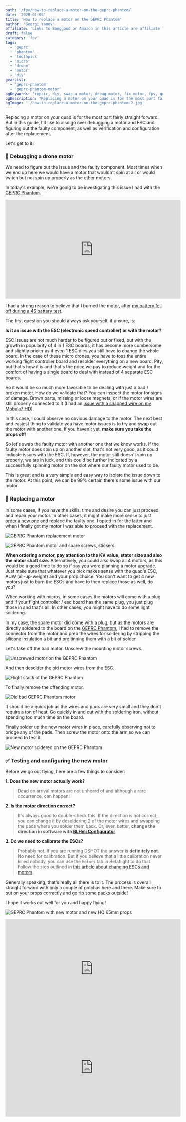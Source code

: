 ```yaml
---
path: '/fpv/how-to-replace-a-motor-on-the-geprc-phantom/'
date: '2020-01-05'
title: 'How to replace a motor on the GEPRC Phantom'
author: 'Georgi Yanev'
affiliate: 'Links to Banggood or Amazon in this article are affiliate links and would support the blog if used to make a purchase.'
draft: false
category: 'fpv'
tags:
  - 'geprc'
  - 'phantom'
  - 'toothpick'
  - 'micro'
  - 'drone'
  - 'motor'
  - 'diy'
gearList:
  - 'geprc-phantom'
  - 'geprc-phantom-motor'
ogKeywords: 'repair, diy, swap a motor, debug motor, fix motor, fpv, quad, drone, phantom, geprc phantom, microdrone, toothpick, micro quad, dvr, flying micro drone, fly micro quad, fpv racing, fpv freestyle, freestyle micro drone, setup, motor fix, replace a motor, swap a motor on a drone'
ogDescription: "Replacing a motor on your quad is for the most part fairly straight forward. But in this guide, I'd like to also go over debugging a motor and ESC and figuring out the faulty component, as well as verification and configuration after the replacement."
ogImage: './how-to-replace-a-motor-on-the-geprc-phantom-2.jpg'
---
```


Replacing a motor on your quad is for the most part fairly straight forward. But in this guide, I'd like to also go over debugging a motor and ESC and figuring out the faulty component, as well as verification and configuration after the replacement.

Let's get to it!

### 🧪 Debugging a drone motor

We need to figure out the issue and the faulty component. Most times when we end up here we would have a motor that wouldn't spin at all or would twitch but not spin up properly as the other motors.

In today's example, we're going to be investigating this issue I had with the [GEPRC Phantom][1].

<div style="text-align: center">
  <iframe width="560" height="315" src="https://www.youtube.com/embed/9FO9vbivfQw?rel=0" frameBorder="0" allowFullScreen title="GEPRC Phantom motor issues demo"></iframe>
</div>

I had a strong reason to believe that I burned the motor, after [my battery fell off during a 4S battery test][4].

The first question you should always ask yourself, if unsure, is:

**Is it an issue with the ESC (electronic speed controller) or with the motor?**

ESC issues are not much harder to be figured out or fixed, but with the growth in popularity of 4 in 1 ESC boards, it has become more cumbersome and slightly pricier as if even 1 ESC dies you still have to change the whole board. In the case of these micro drones, you have to toss the entire working flight controller board and resolder everything on a new board. Pity, but that's how it is and that's the price we pay to reduce weight and for the comfort of having a single board to deal with instead of 4 separate ESC boards.

So it would be so much more favorable to be dealing with just a bad / broken motor. How do we validate that? You can inspect the motor for signs of damage. Brown parts, missing or loose magnets, or if the motor wires are still properly connected to it (I had an [issue with a snapped wire on my Mobula7 HD][5]).

In this case, I could observe no obvious damage to the motor. The next best and easiest thing to validate you have motor issues is to try and swap out the motor with another one. If you haven't yet, **make sure you take the props off**!

So let's swap the faulty motor with another one that we know works. If the faulty motor does spin up on another slot, that's not very good, as it could indicate issues with the ESC. If, however, the motor still doesn't spin up properly, we are in luck, and this could be further indicated by a successfully spinning motor on the slot where our faulty motor used to be.

This is great and is a very simple and easy way to isolate the issue down to the motor. At this point, we can be 99% certain there's some issue with our motor.

### 🔄 Replacing a motor

In some cases, if you have the skills, time and desire you can just proceed and repair your motor. In other cases, it might make more sense to just [order a new one][2] and replace the faulty one. I opted in for the latter and when I finally got my motor I was able to proceed with the replacement.

![GEPRC Phantom replacement motor](how-to-replace-a-motor-on-the-geprc-phantom-1.jpg)

![GEPRC Phantom motor and spare screws, stickers](how-to-replace-a-motor-on-the-geprc-phantom-4.jpg)

**When ordering a motor, pay attention to the KV value, stator size and also the motor shaft size.** Alternatively, you could also swap all 4 motors, as this would be a good time to do so if say you were planning a motor upgrade. Just make sure that whatever you pick makes sense with the quad's ESC, AUW (all-up-weight) and your prop choice. You don't want to get 4 new motors just to burn the ESCs and have to then replace those as well, do you?

When working with micros, in some cases the motors will come with a plug and if your flight controller / esc board has the same plug, you just plug those in and that's all. In other cases, you might have to do some light soldering.

In my case, the spare motor did come with a plug, but as the motors are directly soldered to the board on the [GEPRC Phantom][1], I had to remove the connector from the motor and prep the wires for soldering by stripping the silicone insulation a bit and pre tinning them with a bit of solder.

Let's take off the bad motor. Unscrew the mounting motor screws.

![Unscrewed motor on the GEPRC Phantom](how-to-replace-a-motor-on-the-geprc-phantom-2.jpg)

And then desolder the old motor wires from the ESC.

![Flight stack of the GEPRC Phantom](how-to-replace-a-motor-on-the-geprc-phantom-3.jpg)

To finally remove the offending motor.

![Old bad GEPRC Phantom motor](how-to-replace-a-motor-on-the-geprc-phantom-6.jpg)

It should be a quick job as the wires and pads are very small and they don't require a ton of heat. Go quickly in and out with the soldering iron, without spending too much time on the board.

Finally solder up the new motor wires in place, carefully observing not to bridge any of the pads. Then screw the motor onto the arm so we can proceed to test it.

![New motor soldered on the GEPRC Phantom](how-to-replace-a-motor-on-the-geprc-phantom-5.jpg)

### ✅ Testing and configuring the new motor

Before we go out flying, here are a few things to consider:

**1. Does the new motor actually work?**

> Dead on arrival motors are not unheard of and although a rare occurrence, can happen!

**2. Is the motor direction correct?**

> It's always good to double-check this. If the direction is not correct, you can change it by desoldering 2 of the motor wires and swapping the pads where you solder them back. Or, even better, **change the direction in software with [BLHeli Configurator][6]**.

**3. Do we need to calibrate the ESCs?**

> Probably not. If you are running DSHOT the answer is **definitely not**. No need for calibration. But if you believe that a little calibration never killed nobody, you can use the `Motors` tab in Betaflight to do that. Follow the step outlined in [this article about changing ESCs and motors][3].

Generally speaking, that's really all there is to it. The process is overall straight forward with only a couple of gotchas here and there. Make sure to put on your props correctly and go rip some packs outside!

I hope it works out well for you and happy flying!

![GEPRC Phantom with new motor and new HQ 65mm props](how-to-replace-a-motor-on-the-geprc-phantom-7.jpg)

<div style="text-align: center">
  <iframe width="560" height="315" src="https://www.youtube.com/embed/sDu8JbPATlc?rel=0" frameBorder="0" allowFullScreen title="Georgi FPV GEPRC Phantom back in action after a motor swap - HQ 65mm props"></iframe>
</div>

<div style="text-align: center">
  <iframe width="560" height="315" src="https://www.youtube.com/embed/b34dhDPSXLk?rel=0" frameBorder="0" allowFullScreen title="Georgi FPV GEPRC Phantom back in action after a motor swap - Avon Rush 2.5 inch props"></iframe>
</div>

[0]: Linkslist
[1]: https://bit.ly/geprc-phantom
[2]: https://bit.ly/geprc-phantom-motor
[3]: /fpv/replace-wizard-esc-and-motor/
[4]: https://www.youtube.com/watch?v=5ai_mL7htww&t=111
[5]: /fpv/how-to-change-mobula7-hd-motor/
[6]: https://github.com/blheli-configurator/blheli-configurator/releases
